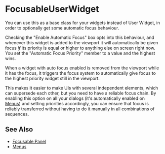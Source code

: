 # FocusableUserWidget

You can use this as a base class for your widgets instead of User Widget, in 
order to optionally get some automatic  focus behaviour. 

Checking the "Enable Automatic Focus" box opts into this behaviour, and whenever
this widget is added to the viewport it will automatically be given focus *if*
its priority is equal or higher to anything else on screen right now. You set
the "Automatic Focus Priority" member to a value and the highest wins.

When a widget with auto focus enabled is removed from the viewport while it has 
the focus, it triggers the focus system to automatically give focus to the
highest priority widget still in the viewport.

This makes it easier to make UIs with several independent elements, which can
supersede each other, but you need to have a reliable focus chain. By enabling
this option on all your dialogs (it's automatically enabled on [Menus](Menus.md))
and setting priorities accordingly, you can ensure that focus is reliably 
transferred without having to do it manually in all combinations of sequences.

## See Also

* [Focusable Panel](FocusablePanel.md)
* [Menus](Menus.md)